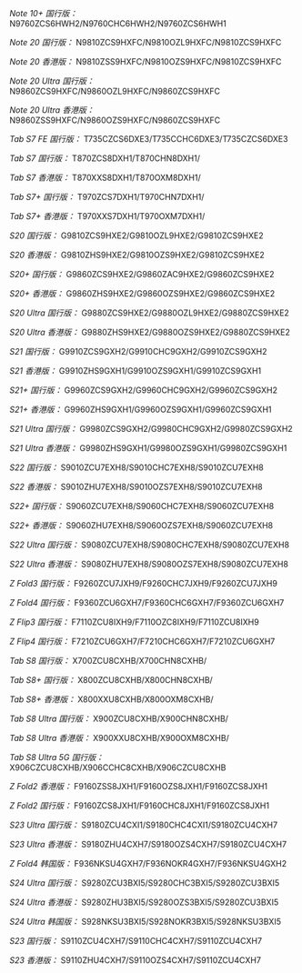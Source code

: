 *Note 10+ 国行版：*
N9760ZCS6HWH2/N9760CHC6HWH2/N9760ZCS6HWH1

*Note 20 国行版：*
N9810ZCS9HXFC/N9810OZL9HXFC/N9810ZCS9HXFC

*Note 20 香港版：*
N9810ZSS9HXFC/N9810OZS9HXFC/N9810ZCS9HXFC

*Note 20 Ultra 国行版：*
N9860ZCS9HXFC/N9860OZL9HXFC/N9860ZCS9HXFC

*Note 20 Ultra 香港版：*
N9860ZSS9HXFC/N9860OZS9HXFC/N9860ZCS9HXFC

*Tab S7 FE 国行版：*
T735CZCS6DXE3/T735CCHC6DXE3/T735CZCS6DXE3

*Tab S7 国行版：*
T870ZCS8DXH1/T870CHN8DXH1/

*Tab S7 香港版：*
T870XXS8DXH1/T870OXM8DXH1/

*Tab S7+ 国行版：*
T970ZCS7DXH1/T970CHN7DXH1/

*Tab S7+ 香港版：*
T970XXS7DXH1/T970OXM7DXH1/

*S20 国行版：*
G9810ZCS9HXE2/G9810OZL9HXE2/G9810ZCS9HXE2

*S20 香港版：*
G9810ZHS9HXE2/G9810OZS9HXE2/G9810ZCS9HXE2

*S20+ 国行版：*
G9860ZCS9HXE2/G9860ZAC9HXE2/G9860ZCS9HXE2

*S20+ 香港版：*
G9860ZHS9HXE2/G9860OZS9HXE2/G9860ZCS9HXE2

*S20 Ultra 国行版：*
G9880ZCS9HXE2/G9880OZL9HXE2/G9880ZCS9HXE2

*S20 Ultra 香港版：*
G9880ZHS9HXE2/G9880OZS9HXE2/G9880ZCS9HXE2

*S21 国行版：*
G9910ZCS9GXH2/G9910CHC9GXH2/G9910ZCS9GXH2

*S21 香港版：*
G9910ZHS9GXH1/G9910OZS9GXH1/G9910ZCS9GXH1

*S21+ 国行版：*
G9960ZCS9GXH2/G9960CHC9GXH2/G9960ZCS9GXH2

*S21+ 香港版：*
G9960ZHS9GXH1/G9960OZS9GXH1/G9960ZCS9GXH1

*S21 Ultra 国行版：*
G9980ZCS9GXH2/G9980CHC9GXH2/G9980ZCS9GXH2

*S21 Ultra 香港版：*
G9980ZHS9GXH1/G9980OZS9GXH1/G9980ZCS9GXH1

*S22 国行版：*
S9010ZCU7EXH8/S9010CHC7EXH8/S9010ZCU7EXH8

*S22 香港版：*
S9010ZHU7EXH8/S9010OZS7EXH8/S9010ZCU7EXH8

*S22+ 国行版：*
S9060ZCU7EXH8/S9060CHC7EXH8/S9060ZCU7EXH8

*S22+ 香港版：*
S9060ZHU7EXH8/S9060OZS7EXH8/S9060ZCU7EXH8

*S22 Ultra 国行版：*
S9080ZCU7EXH8/S9080CHC7EXH8/S9080ZCU7EXH8

*S22 Ultra 香港版：*
S9080ZHU7EXH8/S9080OZS7EXH8/S9080ZCU7EXH8

*Z Fold3 国行版：*
F9260ZCU7JXH9/F9260CHC7JXH9/F9260ZCU7JXH9

*Z Fold4 国行版：*
F9360ZCU6GXH7/F9360CHC6GXH7/F9360ZCU6GXH7

*Z Flip3 国行版：*
F7110ZCU8IXH9/F7110OZC8IXH9/F7110ZCU8IXH9

*Z Flip4 国行版：*
F7210ZCU6GXH7/F7210CHC6GXH7/F7210ZCU6GXH7

*Tab S8 国行版：*
X700ZCU8CXHB/X700CHN8CXHB/

*Tab S8+ 国行版：*
X800ZCU8CXHB/X800CHN8CXHB/

*Tab S8+ 香港版：*
X800XXU8CXHB/X800OXM8CXHB/

*Tab S8 Ultra 国行版：*
X900ZCU8CXHB/X900CHN8CXHB/

*Tab S8 Ultra 香港版：*
X900XXU8CXHB/X900OXM8CXHB/

*Tab S8 Ultra 5G 国行版：*
X906CZCU8CXHB/X906CCHC8CXHB/X906CZCU8CXHB

*Z Fold2 香港版：*
F9160ZSS8JXH1/F9160OZS8JXH1/F9160ZCS8JXH1

*Z Fold2 国行版：*
F9160ZCS8JXH1/F9160CHC8JXH1/F9160ZCS8JXH1

*S23 Ultra 国行版：*
S9180ZCU4CXI1/S9180CHC4CXI1/S9180ZCU4CXH7

*S23 Ultra 香港版：*
S9180ZHU4CXH7/S9180OZS4CXH7/S9180ZCU4CXH7

*Z Fold4 韩国版：*
F936NKSU4GXH7/F936NOKR4GXH7/F936NKSU4GXH2

*S24 Ultra 国行版：*
S9280ZCU3BXI5/S9280CHC3BXI5/S9280ZCU3BXI5

*S24 Ultra 香港版：*
S9280ZHU3BXI5/S9280OZS3BXI5/S9280ZCU3BXI5

*S24 Ultra 韩国版：*
S928NKSU3BXI5/S928NOKR3BXI5/S928NKSU3BXI5

*S23 国行版：*
S9110ZCU4CXH7/S9110CHC4CXH7/S9110ZCU4CXH7

*S23 香港版：*
S9110ZHU4CXH7/S9110OZS4CXH7/S9110ZCU4CXH7

